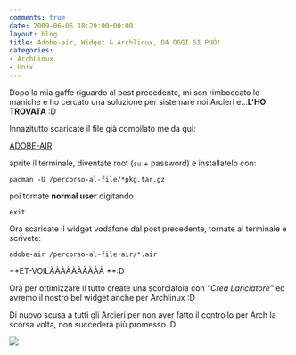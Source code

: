 ```yaml
---
comments: true
date: 2009-06-05 18:29:00+00:00
layout: blog
title: Adobe-air, Widget & Archlinux, DA OGGI SI PUÒ!
categories:
- ArchLinux
- Unix
---
```


Dopo la mia gaffe riguardo al post precedente, mi son rimboccato le maniche e ho cercato una soluzione per sistemare noi Arcieri e...**L'HO TROVATA** :D

Innazitutto scaricate il file già compilato me da qui:


[ADOBE-AIR](http://www.fileden.com/getfile.php?file_path=http://www.fileden.com/files/2008/6/10/1953114/adobe-air-1.5-1-i686.pkg.tar.gz)



aprite il terminale, diventate root (`su` + password) e installatelo con:


`pacman -U /percorso-al-file/*pkg.tar.gz`



poi tornate **normal user** digitando


`exit`



Ora scaricate il widget vodafone dal post precedente, tornate al terminale e scrivete:


`adobe-air /percorso-al-file-air/*.air`



**ET-VOILÀÀÀÀÀÀÀÀÀÀ **:D

Ora per ottimizzare il tutto create una scorciatoia con _"Crea Lanciatore"_ ed avremo il nostro bel widget anche per Archlinux :D

Di nuovo scusa a tutti gli Arcieri per non aver fatto il controllo per Arch la scorsa volta, non succederà più promesso :D


[![](http://www.allfreeportal.com/imghost/thumbs/368516arch.png)](http://www.allfreeportal.com/imghost/viewer.php?id=368516arch.png)
